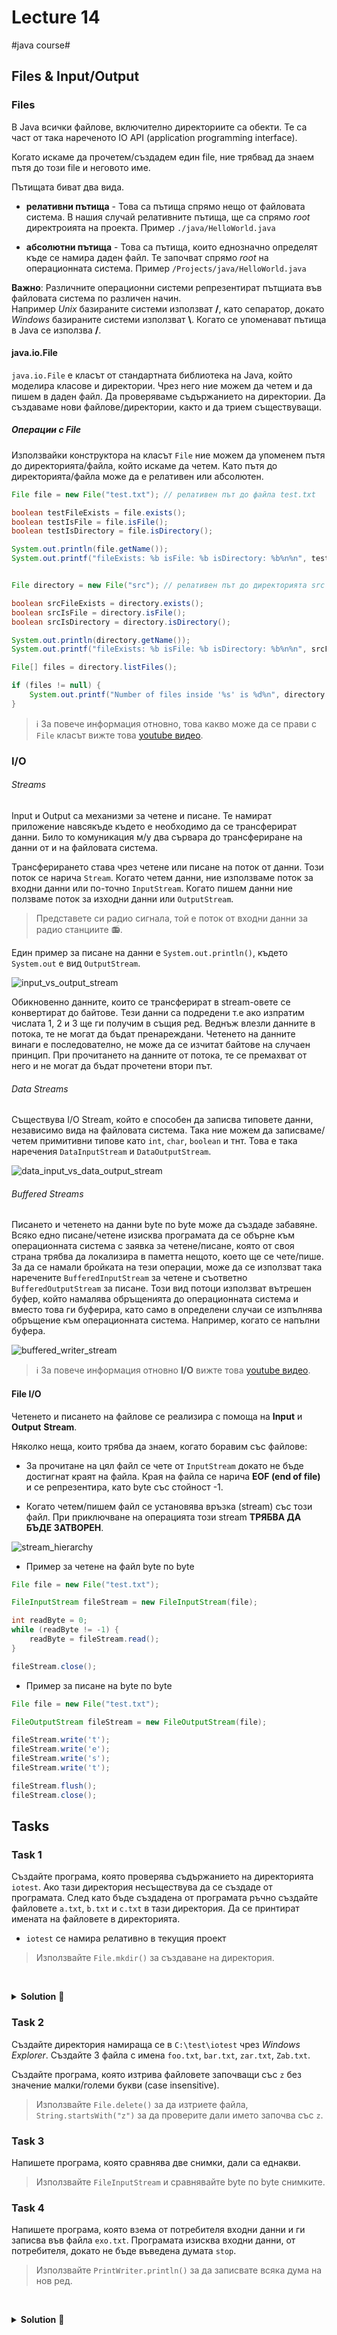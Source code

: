# Lecture 14
#java course#

## Files & Input/Output

### Files

В Java всички файлове, включително директориите са обекти. Те са част от така нареченото
IO API (application programming interface). 

Когато искаме да прочетем/създадем един file, ние трябвад да знаем пътя до този file и неговото име.

Пътищата биват два вида.

- **релативни пътища** - Това са пътища спрямо нещо от файловата система. В нашия случай релативните пътища, ще са 
спрямо *root* директроията на проекта. Пример `./java/HelloWorld.java` 

- **абсолютни пътища** - Това са пътища, които еднозначно определят къде се намира даден файл. Те започват спрямо 
*root* на операционната система. Пример `/Projects/java/HelloWorld.java`

**Важно**: Различните операционни системи репрезентират пътщиата във файловата система по различен начин.  
Например *Unix* базираните системи използват **/**, като сепаратор, докато *Windows* базираните
системи използват **\\**. Когато се упоменават пътища в Java се използва **/**. 

#### java.io.File

`java.io.File` е класът от стандартната библиотека на Java, който моделира класове и директории. 
Чрез него ние можем да четем и да пишем в даден файл. Да проверяваме съдържанието на директории. 
Да създаваме нови файлове/директории, както и да трием съществуващи.

##### Операции с File

Използвайки конструктора на класът `File` ние можем да упоменем пътя до директорията/файла, който искаме да четем.
Като пътя до директорията/файла може да е релативен или абсолютен.

```java
File file = new File("test.txt"); // релативен път до файла test.txt

boolean testFileExists = file.exists();
boolean testIsFile = file.isFile();
boolean testIsDirectory = file.isDirectory();

System.out.println(file.getName());
System.out.printf("fileExists: %b isFile: %b isDirectory: %b%n%n", testFileExists, testIsFile, testIsDirectory);


File directory = new File("src"); // релативен път до директорията src

boolean srcFileExists = directory.exists();
boolean srcIsFile = directory.isFile();
boolean srcIsDirectory = directory.isDirectory();

System.out.println(directory.getName());
System.out.printf("fileExists: %b isFile: %b isDirectory: %b%n%n", srcFileExists, srcIsFile, srcIsDirectory);

File[] files = directory.listFiles();

if (files != null) {
    System.out.printf("Number of files inside '%s' is %d%n", directory.getName(), files.length);
}
```

> ℹ️ За повече информация отновно, това какво може да се прави с `File` класът 
вижте това [youtube видео](https://www.youtube.com/watch?v=o9F73FU2vzs).

### I/O

###### Streams

Input и Output са механизми за четене и писане. Те намират приложение навсякъде където е необходимо да се трансферират
данни. Било то комуникация м/у два сървара до трансфериране на данни от и на файловата система.

Трансферирането става чрез четене или писане на поток от данни. Този поток се нарича `Stream`. Когато четем данни,
ние използваме поток за входни данни или по-точно `InputStream`. Когато пишем данни ние ползваме поток за изходни данни
или `OutputStream`.

> Представете си радио сигнала, той е поток от входни данни за радио станциите 📻.

Един пример за писане на данни е `System.out.println()`, където `System.out` е вид `OutputStream`.

![input_vs_output_stream](https://www.oreilly.com/library/view/learning-java-4th/9781449372477/httpatomoreillycomsourceoreillyimages1707641.png)

Обикновенно данните, които се трансферират в stream-овете се конвертират до байтове. Тези данни са подредени т.е ако
изпратим числата 1, 2 и 3 ще ги получим в същия ред. Веднъж влезли данните в потока, те не могат да бъдат пренареждани.
Четенето на данните винаги е последователно, не може да се изчитат байтове на случаен принцип. 
При прочитането на данните от потока, те се премахват от него и не могат да бъдат прочетени втори път.

###### Data Streams

Съществува I/O Stream, който е способен да записва типовете данни, независимо вида на файловата система. Така ние можем да записваме/четем
примитивни типове като `int`, `char`, `boolean` и тнт. Това е така наречения `DataInputStream` и `DataOutputStream`.

![data_input_vs_data_output_stream](https://www.codingeek.com/wp-content/uploads/2014/11/Data-streams-in-java.png)

###### Buffered Streams

Писането и четенето на данни byte по byte може да създаде забавяне. Всяко едно писане/четене изисква програмата да се 
обърне към операционната система с заявка за четене/писане, която от своя страна трябва да локализира в паметта нещото,
което ще се чете/пише.  
За да се намали бройката на тези операции, може да се използват така наречените `BufferedInputStream` за четене и съответно
`BufferedOutputStream` за писане. Този вид потоци използват вътрешен буфер, който намалява обръщенията до операционната 
система и вместо това ги буферира, като само в определени случаи се изпълнява обръщение към операционната система.
Например, когато се напълни буфера.

![buffered_writer_stream](https://qph.fs.quoracdn.net/main-qimg-8213ea143f4e1737fb5e1a8d7ddfd92b)

> ℹ️ За повече информация отновно **I/O** вижте това [youtube видео](https://www.youtube.com/watch?v=D_WDuwnaobg&t=558s).

#### File I/O

Четенето и писането на файлове се реализира с помоща на **Input** и **Output** **Stream**.

Няколко неща, които трябва да знаем, когато боравим със файлове:

- За прочитане на цял файл се чете от `InputStream` докато не бъде достигнат краят на файла. Края на файла се нарича 
**EOF (end of file)** и се репрезентира, като byte със стойност -1.

- Когато четем/пишем файл се установява връзка (stream) със този файл. При приключване на операцията този stream 
**ТРЯБВА ДА БЪДЕ ЗАТВОРЕН**.

![stream_hierarchy](https://www.tutorialspoint.com/java/images/file_io.jpg)

- Пример за четене на файл byte по byte

```java
File file = new File("test.txt");

FileInputStream fileStream = new FileInputStream(file);

int readByte = 0;
while (readByte != -1) {
    readByte = fileStream.read();
}

fileStream.close();
```

- Пример за писане на byte по byte

```java
File file = new File("test.txt");

FileOutputStream fileStream = new FileOutputStream(file);

fileStream.write('t');
fileStream.write('e');
fileStream.write('s');
fileStream.write('t');

fileStream.flush();
fileStream.close();
```

## Tasks

### Task 1

Създайте програма, която проверява съдържанието на директорията `iotest`.
Ако тази директория несъществува да се създаде от програмата.
След като бъде създадена от програмата ръчно създайте файловете `a.txt`, `b.txt` и `c.txt` в тази директория.
Да се принтират имената на файловете в директорията.

- `iotest` се намира релативно в текущия проект

> Използвайте `File.mkdir()` за създаване на директория. 

<br/><details><summary><b>Solution</b> 👀</summary> 
<p>

```java
import java.io.File;

public class Task1 {

    public static void main(String[] args) {
        File file = new File("iotest");

        if (!file.exists()) {
            file.mkdir();
        }

        for (String name : file.list()) {
            System.out.println(name);
        }
    }
}
```

</p>
</details>

### Task 2

Създайте директория намираща се в `C:\test\iotest` чрез *Windows Explorer*. 
Създайте 3 файла с имена `foo.txt`, `bar.txt`, `zar.txt`, `Zab.txt`.

Създайте програма, която изтрива файловете започващи със `z` без значение малки/големи букви (case insensitive).

> Използвайте `File.delete()` за да изтриете файла, `String.startsWith("z")` за да проверите дали името започва със `z`.

### Task 3

Напишете програма, която сравнява две снимки, дали са еднакви.

> Използвайте `FileInputStream` и сравнявайте byte по byte снимките.

### Task 4

Напишете програма, която взема от потребителя входни данни и ги записва във файла `exo.txt`.
Програмата изисква входни данни, от потребителя, докато не бъде въведена думата `stop`.

> Използвайте `PrintWriter.println()` за да записвате всяка дума на нов ред.

<br/><details><summary><b>Solution</b> 👀</summary> 
<p>

```java
import java.io.File;
import java.io.IOException;
import java.io.PrintWriter;
import java.util.ArrayList;
import java.util.List;
import java.util.Scanner;

public class WriteDemo {

    public static void main(String[] args) throws IOException {
        Scanner scanner = new Scanner(System.in);

        List<String> data = new ArrayList<>();
        while (true) {

            System.out.print("Въведете текст: ");
            String input = scanner.nextLine();

            if ("stop".equalsIgnoreCase(input)) {
                break;
            }

            data.add(input);
        }

        File createdFile = createFile("echo.txt");

        PrintWriter writer = new PrintWriter(createdFile);

        for (String eachData : data) {
            writer.println(eachData);
        }

        writer.flush();
        writer.close();

        System.out.println("Проверете съдържанеието на echo.txt");
    }

    private static File createFile(String name) {
        File myFile = new File(name);

        try {
            myFile.createNewFile();
            return myFile;
        } catch (IOException e) {
            throw new RuntimeException("There was an error creating the file.", e);
        }
    }
}
```

</p>
</details>